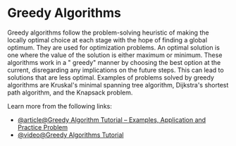 # Greedy Algorithms

Greedy algorithms follow the problem-solving heuristic of making the locally optimal choice at each stage with the hope of finding a global optimum. They are used for optimization problems. An optimal solution is one where the value of the solution is either maximum or minimum. These algorithms work in a " greedy" manner by choosing the best option at the current, disregarding any implications on the future steps. This can lead to solutions that are less optimal. Examples of problems solved by greedy algorithms are Kruskal's minimal spanning tree algorithm, Dijkstra's shortest path algorithm, and the Knapsack problem.

Learn more from the following links:

- [@article@Greedy Algorithm Tutorial – Examples, Application and Practice Problem](https://www.geeksforgeeks.org/introduction-to-greedy-algorithm-data-structures-and-algorithm-tutorials/)
- [@video@Greedy Algorithms Tutorial ](https://www.youtube.com/watch?v=bC7o8P_Ste4)
